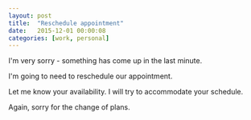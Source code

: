 ```yaml
---
layout: post
title:  "Reschedule appointment"
date:   2015-12-01 00:00:08
categories: [work, personal]
---
```


I'm very sorry - something has come up in the last minute.

I'm going to need to reschedule our appointment.

Let me know your availability. I will try to accommodate your schedule.

Again, sorry for the change of plans.
